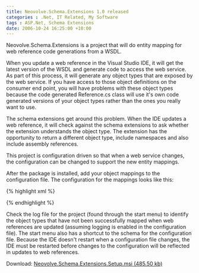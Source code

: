 ```yaml
---
title: Neovolve.Schema.Extensions 1.0 released
categories : .Net, IT Related, My Software
tags : ASP.Net, Schema Extensions
date: 2006-10-24 16:25:00 +10:00
---
```


Neovolve.Schema.Extensions is a project that will do entity mapping for web reference code generations from a WSDL. 

When you update a web reference in the Visual Studio IDE, it will get the latest version of the WSDL and generate code to access the web service. As part of this process, it will generate any object types that are exposed by the web service. If you have access to those object definitions on the consumer end point, you will have problems with these object types because the code generated Reference.cs class will use it's own code generated versions of your object types rather than the ones you really want to use. 

The schema extensions get around this problem. When the IDE updates a web reference, it will check against the schema extensions to ask whether the extension understands the object type. The extension has the opportunity to return a different object type, include namespaces and also include assembly references. 

This project is configuration driven so that when a web service changes, the configuration can be changed to support the new entity mappings. 

After the package is installed, add your object mappings to the configuration file. The configuration for the mappings looks like this:

{% highlight xml %}
<MapperItem key="MyService.XmlNodeKey"
            xmlName="XmlNode"
            xmlNamespace="http://www.myservice.com/project" />
    
<MapperItem key="MyService.XmlNodeCollectionKey"
            xmlName="ArrayOfXmlNode"
            xmlNamespace="http://www.myservice.com/project"
            name="List<XmlNode>">
    <AssemblyDependencies>
        <AssemblyDependency assemblyName="SomeAssembly.dll" />
        <AssemblyDependency assemblyName="Another.dll" />
    </AssemblyDependencies>
    <NamespaceDependencies>
        <NamespaceDependency namespace="System.Collections.Generic" />
        <NamespaceDependency namespace="System.Xml" />
    </NamespaceDependencies>
</MapperItem>
{% endhighlight %}

Check the log file for the project (found through the start menu) to identify the object types that have not been successfully mapped when web references are updated (assuming logging is enabled in the configuration file). The start menu also has a shortcut to the schema for the configuration file. Because the IDE doesn't restart when a configuration file changes, the IDE must be restarted before changes to the configuration will be reflected in updates to web references. 

Download: [Neovolve.Schema.Extensions.Setup.msi (485.50 kb)][0]

[0]: /files/2008/9/Neovolve.Schema.Extensions.Setup.msi
